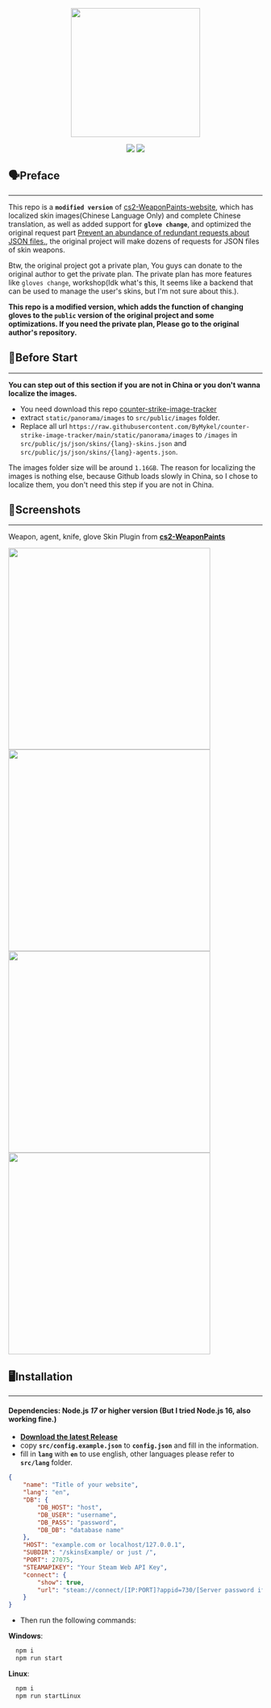 <p align="center">
    <img src="https://github.com/SwaggyMacro/TgStoGifBot/raw/master/images/img_3.gif" width="256px">

</p>
<p align="center">
    <a href="README_cn.md"><img src="https://img.shields.io/badge/语言-简体中文-red"></a>
    <a href="README.md"><img src="https://img.shields.io/badge/LANG-ENGLISH-blue"></a>
</p>

## 🗣️Preface
----
This repo is a **`modified version`** of [cs2-WeaponPaints-website](https://github.com/L1teD/cs2-WeaponPaints-website), which has localized skin images(Chinese Language Only) and complete Chinese translation, as well as added support for **`glove change`**, and optimized the original request part [Prevent an abundance of redundant requests about JSON files.](https://github.com/L1teD/cs2-WeaponPaints-website/pull/12), the original project will make dozens of requests for JSON files of skin weapons.

Btw, the original project got a private plan, You guys can donate to the original author to get the private plan. The private plan has more features like `gloves change`, workshop(Idk what's this, It seems like a backend that can be used to manage the user's skins, but I'm not sure about this.).

**This repo is a modified version, which adds the function of changing gloves to the `public` version of the original project and some optimizations. If you need the private plan, Please go to the original author's repository.**

## 📝Before Start
----
**You can step out of this section if you are not in China or you don't wanna localize the images.**
- You need download this repo [counter-strike-image-tracker](https://github.com/ByMykel/counter-strike-image-tracker/)
- extract `static/panorama/images` to `src/public/images` folder.
- Replace all url `https://raw.githubusercontent.com/ByMykel/counter-strike-image-tracker/main/static/panorama/images` to `/images` in `src/public/js/json/skins/{lang}-skins.json` and `src/public/js/json/skins/{lang}-agents.json`.  

The images folder size will be around `1.16GB`.
The reason for localizing the images is nothing else, because Github loads slowly in China, so I chose to localize them, you don't need this step if you are not in China.

## 📸Screenshots
----
Weapon, agent, knife, glove Skin Plugin from **[cs2-WeaponPaints](https://github.com/Nereziel/cs2-WeaponPaints/)**

<div>
    <img src="https://github.com/SwaggyMacro/cs2-WeaponPaints-Web/blob/main/previews/2_1.png?raw=true" width="400">
    <img src="https://github.com/SwaggyMacro/cs2-WeaponPaints-Web/blob/main/previews/2_2.png?raw=true" width="400">
    <img src="https://github.com/SwaggyMacro/cs2-WeaponPaints-Web/blob/main/previews/2_3.png?raw=true" width="400">
    <img src="https://github.com/SwaggyMacro/cs2-WeaponPaints-Web/blob/main/previews/2_4.png?raw=true" width="400">
</div>


## 🖥️Installation
---
#### Dependencies: Node.js *17* or higher version (But I tried Node.js 16, also working fine.)

- **[Download the latest Release](https://github.com/SwaggyMacro/cs2-WeaponPaints-Web/releases)**
- copy **`src/config.example.json`** to **`config.json`** and fill in the information.
- fill in **`lang`** with **`en`** to use english, other languages please refer to **`src/lang`** folder.
```json
{
    "name": "Title of your website",
    "lang": "en", 
    "DB": {
        "DB_HOST": "host",
        "DB_USER": "username",
        "DB_PASS": "password",
        "DB_DB": "database name"
    },
    "HOST": "example.com or localhost/127.0.0.1",
    "SUBDIR": "/skinsExample/ or just /",
    "PORT": 27075,
    "STEAMAPIKEY": "Your Steam Web API Key",
    "connect": {
        "show": true,
        "url": "steam://connect/[IP:PORT]?appid=730/[Server password if needed]"
    }
}
```

- Then run the following commands:

**Windows**:
```bash
  npm i
  npm run start
```

**Linux**:
```bash
  npm i
  npm run startLinux
```
